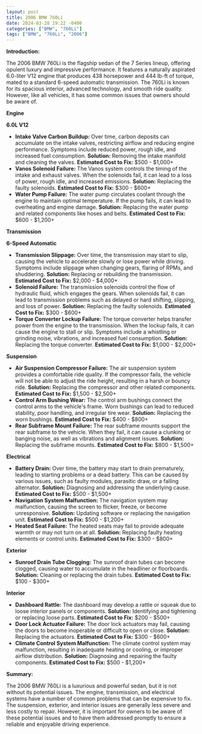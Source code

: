 ```yaml
---
layout: post
title: 2006 BMW 760Li
date: 2024-03-28 19:22 -0400
categories: ["BMW", "760Li"]
tags: ["BMW", "760Li", "2006"]
---
```

**Introduction:**

The 2006 BMW 760Li is the flagship sedan of the 7 Series lineup, offering opulent luxury and impressive performance. It features a naturally aspirated 6.0-liter V12 engine that produces 438 horsepower and 444 lb-ft of torque, mated to a standard 6-speed automatic transmission. The 760Li is known for its spacious interior, advanced technology, and smooth ride quality. However, like all vehicles, it has some common issues that owners should be aware of.

**Engine**

**6.0L V12**

* **Intake Valve Carbon Buildup:** Over time, carbon deposits can accumulate on the intake valves, restricting airflow and reducing engine performance. Symptoms include reduced power, rough idle, and increased fuel consumption. **Solution:** Removing the intake manifold and cleaning the valves. **Estimated Cost to Fix:** $500 - $1,000+
* **Vanos Solenoid Failure:** The Vanos system controls the timing of the intake and exhaust valves. When the solenoids fail, it can lead to a loss of power, rough idle, and increased emissions. **Solution:** Replacing the faulty solenoids. **Estimated Cost to Fix:** $300 - $600+
* **Water Pump Failure:** The water pump circulates coolant through the engine to maintain optimal temperature. If the pump fails, it can lead to overheating and engine damage. **Solution:** Replacing the water pump and related components like hoses and belts. **Estimated Cost to Fix:** $600 - $1,200+

**Transmission**

**6-Speed Automatic**

* **Transmission Slippage:** Over time, the transmission may start to slip, causing the vehicle to accelerate slowly or lose power while driving. Symptoms include slippage when changing gears, flaring of RPMs, and shuddering. **Solution:** Replacing or rebuilding the transmission. **Estimated Cost to Fix:** $2,000 - $4,000+
* **Solenoid Failure:** The transmission solenoids control the flow of hydraulic fluid, which engages the gears. When solenoids fail, it can lead to transmission problems such as delayed or hard shifting, slipping, and loss of power. **Solution:** Replacing the faulty solenoids. **Estimated Cost to Fix:** $300 - $600+
* **Torque Converter Lockup Failure:** The torque converter helps transfer power from the engine to the transmission. When the lockup fails, it can cause the engine to stall or slip. Symptoms include a whistling or grinding noise, vibrations, and increased fuel consumption. **Solution:** Replacing the torque converter. **Estimated Cost to Fix:** $1,000 - $2,000+

**Suspension**

* **Air Suspension Compressor Failure:** The air suspension system provides a comfortable ride quality. If the compressor fails, the vehicle will not be able to adjust the ride height, resulting in a harsh or bouncy ride. **Solution:** Replacing the compressor and other related components. **Estimated Cost to Fix:** $1,500 - $2,500+
* **Control Arm Bushing Wear:** The control arm bushings connect the control arms to the vehicle's frame. Worn bushings can lead to reduced stability, poor handling, and irregular tire wear. **Solution:** Replacing the worn bushings. **Estimated Cost to Fix:** $400 - $800+
* **Rear Subframe Mount Failure:** The rear subframe mounts support the rear subframe to the vehicle. When they fail, it can cause a clunking or banging noise, as well as vibrations and alignment issues. **Solution:** Replacing the subframe mounts. **Estimated Cost to Fix:** $800 - $1,500+

**Electrical**

* **Battery Drain:** Over time, the battery may start to drain prematurely, leading to starting problems or a dead battery. This can be caused by various issues, such as faulty modules, parasitic draw, or a failing alternator. **Solution:** Diagnosing and addressing the underlying cause. **Estimated Cost to Fix:** $500 - $1,500+
* **Navigation System Malfunction:** The navigation system may malfunction, causing the screen to flicker, freeze, or become unresponsive. **Solution:** Updating software or replacing the navigation unit. **Estimated Cost to Fix:** $500 - $1,200+
* **Heated Seat Failure:** The heated seats may fail to provide adequate warmth or may not turn on at all. **Solution:** Replacing faulty heating elements or control units. **Estimated Cost to Fix:** $300 - $800+

**Exterior**

* **Sunroof Drain Tube Clogging:** The sunroof drain tubes can become clogged, causing water to accumulate in the headliner or floorboards. **Solution:** Cleaning or replacing the drain tubes. **Estimated Cost to Fix:** $100 - $300+

**Interior**

* **Dashboard Rattle:** The dashboard may develop a rattle or squeak due to loose interior panels or components. **Solution:** Identifying and tightening or replacing loose parts. **Estimated Cost to Fix:** $200 - $500+
* **Door Lock Actuator Failure:** The door lock actuators may fail, causing the doors to become inoperable or difficult to open or close. **Solution:** Replacing the actuators. **Estimated Cost to Fix:** $300 - $600+
* **Climate Control System Malfunction:** The climate control system may malfunction, resulting in inadequate heating or cooling, or improper airflow distribution. **Solution:** Diagnosing and repairing the faulty components. **Estimated Cost to Fix:** $500 - $1,200+

**Summary:**

The 2006 BMW 760Li is a luxurious and powerful sedan, but it is not without its potential issues. The engine, transmission, and electrical systems have a number of common problems that can be expensive to fix. The suspension, exterior, and interior issues are generally less severe and less costly to repair. However, it is important for owners to be aware of these potential issues and to have them addressed promptly to ensure a reliable and enjoyable driving experience.
